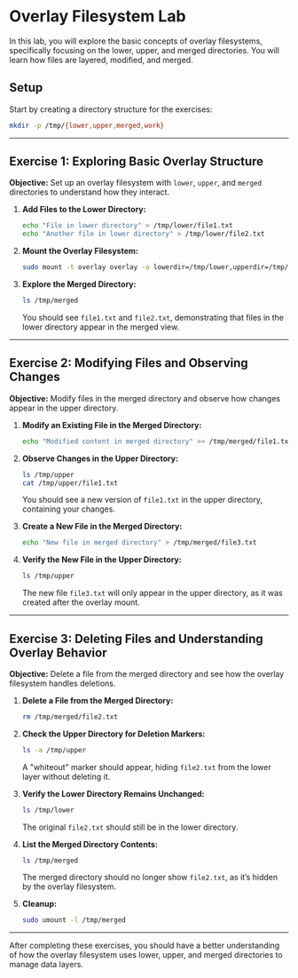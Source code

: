 
# Overlay Filesystem Lab

In this lab, you will explore the basic concepts of overlay filesystems, specifically focusing on the lower, upper, and merged directories. You will learn how files are layered, modified, and merged.

## Setup
Start by creating a directory structure for the exercises:
```bash
mkdir -p /tmp/{lower,upper,merged,work}
```

---

## Exercise 1: Exploring Basic Overlay Structure

**Objective:** Set up an overlay filesystem with `lower`, `upper`, and `merged` directories to understand how they interact.

1. **Add Files to the Lower Directory:**
   ```bash
   echo "File in lower directory" > /tmp/lower/file1.txt
   echo "Another file in lower directory" > /tmp/lower/file2.txt
   ```

2. **Mount the Overlay Filesystem:**
   ```bash
   sudo mount -t overlay overlay -o lowerdir=/tmp/lower,upperdir=/tmp/upper,workdir=/tmp/work /tmp/merged
   ```

3. **Explore the Merged Directory:**
   ```bash
   ls /tmp/merged
   ```
   You should see `file1.txt` and `file2.txt`, demonstrating that files in the lower directory appear in the merged view.

---

## Exercise 2: Modifying Files and Observing Changes

**Objective:** Modify files in the merged directory and observe how changes appear in the upper directory.

1. **Modify an Existing File in the Merged Directory:**
   ```bash
   echo "Modified content in merged directory" >> /tmp/merged/file1.txt
   ```

2. **Observe Changes in the Upper Directory:**
   ```bash
   ls /tmp/upper
   cat /tmp/upper/file1.txt
   ```
   You should see a new version of `file1.txt` in the upper directory, containing your changes.

3. **Create a New File in the Merged Directory:**
   ```bash
   echo "New file in merged directory" > /tmp/merged/file3.txt
   ```

4. **Verify the New File in the Upper Directory:**
   ```bash
   ls /tmp/upper
   ```
   The new file `file3.txt` will only appear in the upper directory, as it was created after the overlay mount.

---

## Exercise 3: Deleting Files and Understanding Overlay Behavior

**Objective:** Delete a file from the merged directory and see how the overlay filesystem handles deletions.

1. **Delete a File from the Merged Directory:**
   ```bash
   rm /tmp/merged/file2.txt
   ```

2. **Check the Upper Directory for Deletion Markers:**
   ```bash
   ls -a /tmp/upper
   ```
   A "whiteout" marker should appear, hiding `file2.txt` from the lower layer without deleting it.

3. **Verify the Lower Directory Remains Unchanged:**
   ```bash
   ls /tmp/lower
   ```
   The original `file2.txt` should still be in the lower directory.

4. **List the Merged Directory Contents:**
   ```bash
   ls /tmp/merged
   ```
   The merged directory should no longer show `file2.txt`, as it’s hidden by the overlay filesystem.

5. **Cleanup:**
   ```bash
   sudo umount -l /tmp/merged
   ```

---


After completing these exercises, you should have a better understanding of how the overlay filesystem uses lower, upper, and merged directories to manage data layers.
